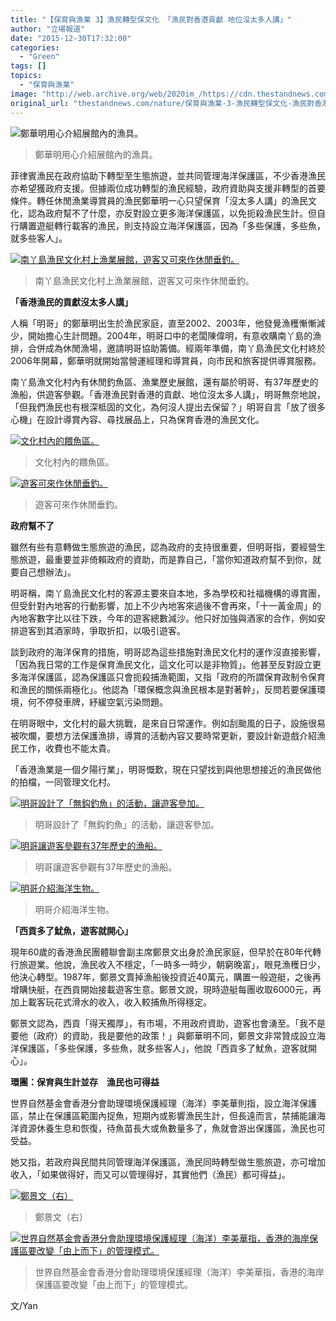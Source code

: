 ```yaml
---
title: "【保育與漁業 3】漁民轉型保文化 「漁民對香港貢獻 地位沒太多人講」"
author: "立場報道"
date: "2015-12-30T17:32:00"
categories:
  - "Green"
tags: []
topics:
  - "保育與漁業"
image: "http://web.archive.org/web/2020im_/https://cdn.thestandnews.com/media/photos/cache/DSC_2173_i66XJ_O9ZWO_1200x0.png"
original_url: "thestandnews.com/nature/保育與漁業-3-漁民轉型保文化-漁民對香港貢獻-地位沒太多人講"
---
```

![鄭華明用心介紹展館內的漁具。](http://web.archive.org/web/2020im_/https://cdn.thestandnews.com/media/photos/cache/DSC_2173_i66XJ_O9ZWO_1200x0.png)

> 鄭華明用心介紹展館內的漁具。

菲律賓漁民在政府協助下轉型至生態旅遊，並共同管理海洋保護區，不少香港漁民亦希望獲政府支援。但據兩位成功轉型的漁民經驗，政府資助與支援非轉型的首要條件。轉任休閒漁業導賞員的漁民鄭華明一心只望保育「沒太多人講」的漁民文化，認為政府幫不了什麼，亦反對設立更多海洋保護區，以免扼殺漁民生計。但自行購置遊艇轉行載客的漁民，則支持設立海洋保護區，因為「多些保護，多些魚，就多些客人」。

[![南丫島漁民文化村上漁業展館，遊客又可來作休閒垂釣。](http://web.archive.org/web/2020im_/https://cdn.thestandnews.com/media/photos/cache/DSC_2202_Rc7Ud_1200x0.JPG)](http://web.archive.org/web/20210629033522/https://cdn.thestandnews.com/media/photos/cache/DSC_2202_Rc7Ud_1200x0.JPG)

> 南丫島漁民文化村上漁業展館，遊客又可來作休閒垂釣。

**「香港漁民的貢獻沒太多人講」**

人稱「明哥」的鄭華明出生於漁民家庭，直至2002、2003年，他發覺漁穫慚慚減少，開始擔心生計問題。2004年，明哥口中的老闆陳偉明，有意收購南丫島的漁排，合併成為休閒漁場，邀請明哥協助籌備。經兩年準備，南丫島漁民文化村終於2006年開幕，鄭華明就開始當營運經理和導賞員，向市民和旅客提供導賞服務。

南丫島漁文化村內有休閒釣魚區、漁業歷史展館，還有屬於明哥、有37年歷史的漁船，供遊客參觀。「香港漁民對香港的貢獻、地位沒太多人講」，明哥無奈地說，「但我們漁民也有根深柢固的文化，為何沒人提出去保留？」明哥自言「放了很多心機」在設計導賞內容、尋找展品上，只為保育香港的漁民文化。

[![文化村內的餵魚區。](http://web.archive.org/web/2020im_/https://cdn.thestandnews.com/media/photos/cache/DSC_2200_OgJWP_1200x0.JPG)](http://web.archive.org/web/20210629033522/https://cdn.thestandnews.com/media/photos/cache/DSC_2200_OgJWP_1200x0.JPG)

> 文化村內的餵魚區。

[![遊客可來作休閒垂釣。](http://web.archive.org/web/2020im_/https://cdn.thestandnews.com/media/photos/cache/DSC_2219_txv3H_1200x0.JPG)](http://web.archive.org/web/20210629033522/https://cdn.thestandnews.com/media/photos/cache/DSC_2219_txv3H_1200x0.JPG)

> 遊客可來作休閒垂釣。

**政府幫不了**

雖然有些有意轉做生態旅遊的漁民，認為政府的支持很重要，但明哥指，要經營生態旅遊，最重要並非倚賴政府的資助，而是靠自己，「當你知道政府幫不到你，就要自己想辦法」。

明哥稱，南丫島漁民文化村的客源主要來自本地，多為學校和社福機構的導賞團，但受針對內地客的行動影響，加上不少內地客來過後不會再來，「十一黃金周」的內地客數字比以往下跌，今年的遊客總數減沙。他只好加強與酒家的合作，例如安排遊客到其酒家時，爭取折扣，以吸引遊客。

談到政府的海洋保育的措施，明哥認為這些措施對漁民文化村的運作沒直接影響，「因為我日常的工作是保育漁民文化，這文化可以是非物質」。他甚至反對設立更多海洋保護區，認為保護區只會扼殺捕漁範圍，又指「政府的所謂保育政制令保育和漁民的關係兩極化」。他認為「環保概念與漁民根本是對著幹」，反問若要保護環境，何不停發車牌，紓緩空氣污染問題。

在明哥眼中，文化村的最大挑戰，是來自日常運作。例如刮颱風的日子，設施很易被吹爛，要想方法保護漁排，導賞的活動內容又要時常更新，要設計新遊戲介紹漁民工作，收費也不能太貴。

「香港漁業是一個夕陽行業」，明哥慨歎，現在只望找到與他思想接近的漁民做他的拍檔，一同管理文化村。

[![明哥設計了「無鈎釣魚」的活動，讓遊客參加。](http://web.archive.org/web/2020im_/https://cdn.thestandnews.com/media/photos/cache/DSC_2235_JnmCX_1200x0.JPG)](http://web.archive.org/web/20210629033522/https://cdn.thestandnews.com/media/photos/cache/DSC_2235_JnmCX_1200x0.JPG)

> 明哥設計了「無鈎釣魚」的活動，讓遊客參加。

[![明哥讓遊客參觀有37年歷史的漁船。](http://web.archive.org/web/2020im_/https://cdn.thestandnews.com/media/photos/cache/DSC_2222_sUtBf_1200x0.JPG)](http://web.archive.org/web/20210629033522/https://cdn.thestandnews.com/media/photos/cache/DSC_2222_sUtBf_1200x0.JPG)

> 明哥讓遊客參觀有37年歷史的漁船。

[![明哥介紹海洋生物。](http://web.archive.org/web/2020im_/https://cdn.thestandnews.com/media/photos/cache/DSC_2213_nLPPT_1200x0.JPG)](http://web.archive.org/web/20210629033522/https://cdn.thestandnews.com/media/photos/cache/DSC_2213_nLPPT_1200x0.JPG)

> 明哥介紹海洋生物。

**「西貢多了魷魚，遊客就開心」**

現年60歲的香港漁民團體聯會副主席鄭景文出身於漁民家庭，但早於在80年代轉行旅遊業。他說，漁民收入不穩定，「一時多一時少，朝窮晚富」，眼見漁穫日少，他決心轉型。1987年，鄭景文賣掉漁船後投資近40萬元，購置一般遊艇，之後再增購快艇，在西貢開始接載遊客生意。鄭景文說，現時遊艇每團收取6000元，再加上載客玩花式滑水的收入，收入較捕魚所得穩定。

鄭景文認為，西貢「得天獨厚」，有市場，不用政府資助，遊客也會湧至。「我不是要他（政府）的資助，我是要他的政策！」與鄭華明不同，鄭景文非常贊成設立海洋保護區，「多些保護，多些魚，就多些客人」，他說「西貢多了魷魚，遊客就開心」。

**環團：保育與生計並存　漁民也可得益**

世界自然基金會香港分會助理環境保護經理（海洋）李美華則指，設立海洋保護區，禁止在保護區範圍內捉魚，短期內或影響漁民生計，但長遠而言，禁捕能讓海洋資源休養生息和恢復，待魚苗長大或魚數量多了，魚就會游出保護區，漁民也可受益。

她又指，若政府與民間共同管理海洋保護區，漁民同時轉型做生態旅遊，亦可增加收入，「如果做得好，而又可以管理得好，其實他們（漁民）都可得益」。

[![鄭景文（右）](http://web.archive.org/web/2020im_/https://cdn.thestandnews.com/media/photos/cache/E69CACE794B0E781A32028929_pYvIN_xcvP3_1200x0.png)](http://web.archive.org/web/20210629033522/https://cdn.thestandnews.com/media/photos/cache/E69CACE794B0E781A32028929_pYvIN_xcvP3_1200x0.png)

> 鄭景文（右）

[![世界自然基金會香港分會助理環境保護經理（海洋）李美華指，香港的海岸保護區要改變「由上而下」的管理模式。](http://web.archive.org/web/2020im_/https://cdn.thestandnews.com/media/photos/cache/IMG_0812_8SihQ_vulSe_1200x0.png)](http://web.archive.org/web/20210629033522/https://cdn.thestandnews.com/media/photos/cache/IMG_0812_8SihQ_vulSe_1200x0.png)

> 世界自然基金會香港分會助理環境保護經理（海洋）李美華指，香港的海岸保護區要改變「由上而下」的管理模式。

文/Yan